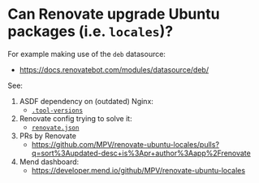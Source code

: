 # Can Renovate upgrade Ubuntu packages (i.e. `locales`)?

For example making use of the `deb` datasource:

- https://docs.renovatebot.com/modules/datasource/deb/

See:

1. ASDF dependency on (outdated) Nginx:
   - [`.tool-versions`](./.tool-versions)
1. Renovate config trying to solve it:
   - [`renovate.json`](./renovate.json)
1. PRs by Renovate
   - https://github.com/MPV/renovate-ubuntu-locales/pulls?q=sort%3Aupdated-desc+is%3Apr+author%3Aapp%2Frenovate
1. Mend dashboard:
   - https://developer.mend.io/github/MPV/renovate-ubuntu-locales
